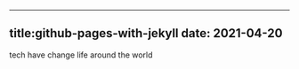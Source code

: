  ---
 title:github-pages-with-jekyll
 date: 2021-04-20
 ----
 
 tech have change life around the  world
